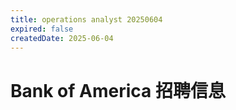 ```yaml
---
title: operations analyst 20250604
expired: false
createdDate: 2025-06-04
---
```


# Bank of America 招聘信息

<JobPostingTable job-posting-json-path="bank-of-america/data/operations-analyst-20250604.json"/>
